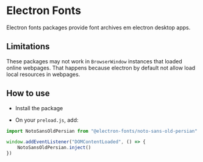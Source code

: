 # Electron Fonts

Electron fonts packages provide font archives em electron desktop apps.

## Limitations

These packages may not work in `BrowserWindow` instances that loaded online webpages. That happens because electron by default not allow load local resources in webpages.

## How to use

* Install the package

* On your `preload.js`, add:

```ts
import NotoSansOldPersian from "@electron-fonts/noto-sans-old-persian"

window.addEventListener("DOMContentLoaded", () => {
    NotoSansOldPersian.inject()
})
```